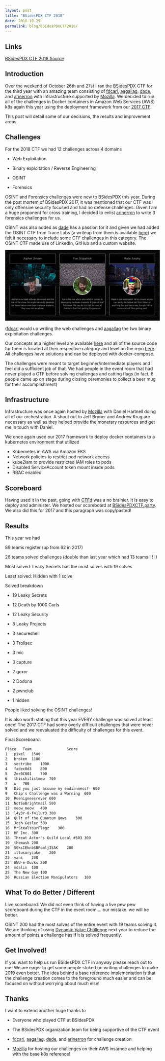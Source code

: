 ```yaml
---
layout: post
title: "BSidesPDX CTF 2018"
date: 2018-10-29
permalink: blog/BSidesPDXCTF2018/
---
```


## Links

[BSidesPDX CTF 2018 Source](https://github.com/BSidesPDX/CTF-2018)

## Introduction

Over the weekend of October 26th and 27st I ran the [BSidesPDX](https://twitter.com/bsidespdx) CTF for the third year with an amazing team consisting of [fdcarl](https://twitter.com/fdcarl), [aagallag](https://twitter.com/aagallag), [dade](https://twitter.com/0xdade), and [arinerron](https://twitter.com/arinerron) with infrastructure supported by [Mozilla](https://twitter.com/mozilla). We decided to run all of the challenges in Docker containers in Amazon Web Services (AWS) k8s again this year using the deployment framework from our [2017 CTF](https://github.com/BSidesPDX/CTF-2017). 

This post will detail some of our decisions, the results and improvement areas. 

## Challenges

For the 2018 CTF we had 12 challenges across 4 domains

- Web Exploitation

- Binary exploitation / Reverse Engineering

- OSINT

- Forensics

OSINT and Forensics challenges were new to BSidesPDX this year. During the post mortem of BSidesPDX 2017, it was mentioned that our CTF was only offensive security focused and had no defense challenges. Given I am a huge proponent for cross training, I decided to enlist [arinerron](https://twitter.com/arinerron) to write 3 forensics challenges for us. 

OSINT was also added as [dade](https://twitter.com/0xdade) has a passion for it and given we had added the OSINT CTF from Trace Labs (a writeup from them is available [here](https://www.tracelabs.org/2018/10/bsides-portland-2018-event-debrief/)) we felt it necessary to include some CTF challenges in this category. The OSINT CTF made use of LinkedIn, GitHub and a custom website. 

![](/resources/posts/ctf/osint.png)

([fdcarl](https://twitter.com/fdcarl) would up writing the web challenges and [aagallag](https://twitter.com/aagallag) the two binary exploitation challenges. 

Our concepts at a higher level are available [here](https://github.com/BSidesPDX/CTF-2018/blob/master/concepts.txt) and all of the source code for them is located at their respective category and level on the repo [here](https://github.com/BSidesPDX/CTF-2018). All challenges have solutions and can be deployed with docker-compose. 

The challenges were meant to target beginner/intermediate players and I feel did a sufficient job of that. We had people in the event room that had never played a CTF before solving challenges and catting flags (in fact, 8 people came up on stage during closing ceremonies to collect a beer mug for their accomplishment)

## Infrastructure

Infrastructure was once again hosted by [Mozilla](https://twitter.com/mozilla) with Daniel Hartnell doing all of our orchestration. A shout out to Jeff Bryner and Andrew Krug are necessary as well as they helped provide the monetary resources and get me in touch with Daniel. 

We once again used our 2017 framework to deploy docker containers to a kubernetes environment that utilized

- Kubernetes in AWS via Amazon EKS
- Network policies to restrict pod network access
- kube2iam to provide restricted IAM roles to pods
- Disabled ServiceAccount token mount inside pods
- RBAC enabled

## Scoreboard

Having used it in the past, going with [CTFd](https://twitter.com/ctfdio) was a no brainier. It is easy to deploy and administer. We hosted our scoreboard at [BSidesPDXCTF.party](https://bsidespdxctf.party/). We also did this for 2017 and this paragraph was copy/pasted! 

## Results

This year we had 

89 teams register (up from 62 in 2017)

26 teams solved challenges (double than last year which had 13 teams ! ! !)

Most solved: Leaky Secrets has the most solves with 19 solves

Least solved: Hidden with 1 solve

Solved breakdown

- 19 Leaky Secrets

- 12 Death by 1000 Curls

- 12 Leaky Security 

- 8 Leaky Projects

- 3 secureshell

- 3 Trollsec

- 3 mic

- 3 capture

- 2 goxor

- 2 Dodona

- 2 pwnclub

- 1 hidden

People liked solving the OSINT challenges!

It is also worth stating that this year EVERY challenge was solved at least once! The 2017 CTF had some overly difficult challenges that were never solved and we reevaluated the difficulty of challenges for this event. 

Final Scoreboard:

```
Place	Team				Score
1	pixel	1500
2	broken	1100
3	sectribe	1000
4	fadec0d3	800
5	Zer0C001	700
6	thisshitistemp	700
7	w	700
8	Did you just assume my endianness?	600
9	Chip's Challenge was a Warning	600
10	Reenigneesrever	600
11	NotSoBrightmail	500
12	meow_meow	400
13	l4y3r-8-f41lur3	300
14	Qult of the Quantum Qows	300
15	Josh Gesler	300
16	MrStealYourFlagz	300
17	HP Inc.	300
18	Threat Actor's Guild Local #503	300
19	themask	200
20	SGksIEknbSBFcmljISAK	200
21	illusorycake	200
22	vans	200
23	GNU-e-Ducks	200
24	mdalin	100
25	The New Guy	100
26	Russian Election Manipulators	100

```

## What To do Better / Different

Live scoreboard: We did not even think of having a live pew pew scoreboard during the CTF in the event room.... our mistake. we will be better. 

OSINT 200 had the most solves of the entire event with 19 teams solving it. We are thinking of using [Dynamic Value Challenge](https://github.com/CTFd/DynamicValueChallenge) next year to reduce the amount of points a challenge has if it is solved frequently. 

## Get Involved!

If you want to help us run BSidesPDX CTF in anyway please reach out to me! We are eager to get some people stoked on writing challenges to make 2019 even better. The idea behind a base reference implementation is that the challenge creation comes to the foreground much easier and can be focused on without worrying about much else!


## Thanks 

I want to extend another huge thanks to 

- Everyone who played CTF at BSidesPDX

- The BSidesPDX organization team for being supportive of the CTF event

- [fdcarl](https://twitter.com/fdcarl), [aagallag](https://twitter.com/aagallag), [dade](https://twitter.com/0xdade), and [arinerron](https://twitter.com/arinerron) for challenge creation

- [Mozilla](https://twitter.com/mozilla) for hosting our challenges on their AWS instance and helping with the base k8s reference!